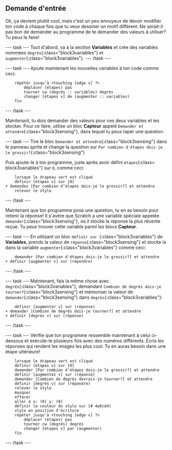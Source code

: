 ## Demande d'entrée

Ok, ça devient plutôt cool, mais c'est un peu ennuyeux de devoir modifier ton code à chaque fois que tu veux dessiner un motif différent. Ne serait-il pas bon de demander au programme de te demander des valeurs à utiliser? Tu peux le faire!

\--- task \--- Tout d'abord, va à la section **Variables** et crée des variables nommées `degrés`{:class="block3variables"} et `augmenter`{:class="block3variables"}. \--- /task \---

\--- task \--- Ajoute maintenant les nouvelles variables à ton code comme ceci:

```blocks3
    répéter jusqu'à <touching [edge v] ?> 
        déplacer (étapes) pas
        tourner cw (degrés :: variables) degrés
        changer [étapes v] de (augmenter :: variables)
    fin
```

\--- /task \---

Maintenant, tu dois demander des valeurs pour ces deux variables et les stocker. Pour ce faire, utilise un bloc **Capteur** appelé `Demander et attendre`{:class="block3sensing"}, dans lequel tu peux taper une question.

\--- task \--- Tire le bloc `Demander et attendre`{:class="block3sensing"} dans le panneau sprite et change la question sur `Par combien d'étapes dois-je le grossir?`{:class="block3sensing"}

Puis ajoute-le à ton programme, juste après avoir défini `étapes`{:class= block3variables"} sur `0`, comme ceci:

```blocks3
    lorsque le drapeau vert est cliqué 
    définir [étapes v] sur [0]
+ demandez [Par combien d’étapes dois-je le grossir?] et attendre
    relever le stylo
```

\--- /task \---

Maintenant que ton programme pose une question, tu en as besoin pour retenir la réponse! Il s'avère que Scratch a une variable spéciale appelée `demander`{:class="block3sensing"}, où il stocke la réponse la plus récente reçue. Tu peux trouver cette variable parmi les blocs **Capteur**.

\--- task \--- En utilisant un bloc `définir sur `{:class="block3variables"} de **Variables**, prends la valeur de `réponse`{:class="block3sensing"} et stocke la dans la variable `augmenter`{:class="block3variables"} comme ceci:

```blocks3
    demander [Par combien d'étapes dois-je le grossir?] et attendre
+ définir [augmenter v] sur (répondre)
```

\--- /task \---

\--- task \--- Maintenant, fais la même chose avec `degrés`{:class="block3variables"}, demandant `Combien de degrés dois-je tourner?`{:class="block3sensing"} et mémoriser la valeur de `demander`{:class="block3sensing"} dans `degrés`{:class="block3variables"}:

```blocks3
    définir [augmenter v] sur (réponse)
+ demander [Combien de degrés dois-je tourner?] et attendre
+ définir [degrés v] sur (réponse)
```

\--- /task \---

\--- task \--- Vérifie que ton programme ressemble maintenant à celui ci-dessous et exécute-le plusieurs fois avec des numéros différents. Écris les réponses qui rendent les images les plus cool. Tu en auras besoin dans une étape ultérieure!

```blocks3
    lorsque le drapeau vert est cliqué
    définir [étapes v] sur [0]
    demander [Par combien d'étapes dois-je le grossir?] et attendre
    définir [augmentez v] sur (réponse)
    demander [Combien de degrés devrais-je tourner?] et attendre
    définir [degrés v] sur (répondre)
    relever le stylo
    masquer
    effacer
    aller à x: (0) y: (0)
    définir la couleur du stylo sur [# 4a6cd4]
    stylo en position d'écriture
    répéter jusqu'à <touching [edge v] ?> 
        déplacer (étapes) pas
        tourner cw (degrés) degrés
        changer [étapes v] par (augmenter)
    fin
```

\--- /task \---